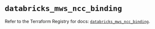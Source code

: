 # `databricks_mws_ncc_binding`

Refer to the Terraform Registry for docs: [`databricks_mws_ncc_binding`](https://registry.terraform.io/providers/databricks/databricks/1.77.0/docs/resources/mws_ncc_binding).
